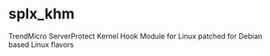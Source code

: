 splx_khm
========

TrendMicro ServerProtect Kernel Hook Module for Linux patched for Debian based Linux flavors

